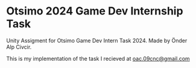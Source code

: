 # Otsimo 2024 Game Dev Internship Task
Unity Assigment for Otsimo Game Dev Intern Task 2024. Made by Önder Alp Civcir.

This is my implementation of the task I recieved at oac.09cnc@gmail.com
